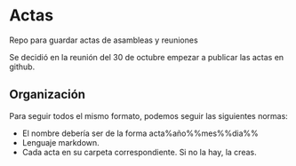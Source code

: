 # Actas
Repo para guardar actas de asambleas y reuniones

Se decidió en la reunión del 30 de octubre empezar a publicar las actas en github.

## Organización
Para seguir todos el mismo formato, podemos seguir las siguientes normas:

  * El nombre debería ser de la forma acta%año%%mes%%dia%%
  * Lenguaje markdown.
  * Cada acta en su carpeta correspondiente. Si no la hay, la creas.
